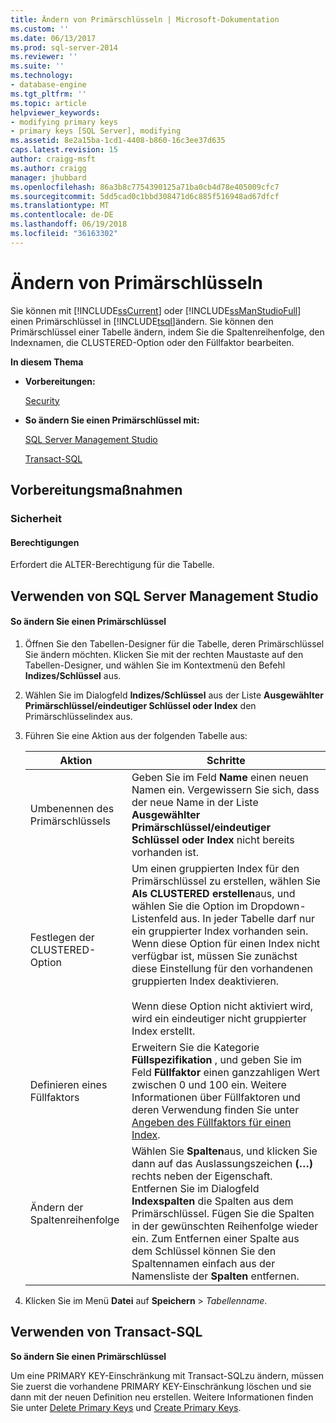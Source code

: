 ```yaml
---
title: Ändern von Primärschlüsseln | Microsoft-Dokumentation
ms.custom: ''
ms.date: 06/13/2017
ms.prod: sql-server-2014
ms.reviewer: ''
ms.suite: ''
ms.technology:
- database-engine
ms.tgt_pltfrm: ''
ms.topic: article
helpviewer_keywords:
- modifying primary keys
- primary keys [SQL Server], modifying
ms.assetid: 8e2a15ba-1cd1-4408-b860-16c3ee37d635
caps.latest.revision: 15
author: craigg-msft
ms.author: craigg
manager: jhubbard
ms.openlocfilehash: 86a3b8c7754390125a71ba0cb4d78e405009cfc7
ms.sourcegitcommit: 5dd5cad0c1bbd308471d6c885f516948ad67dfcf
ms.translationtype: MT
ms.contentlocale: de-DE
ms.lasthandoff: 06/19/2018
ms.locfileid: "36163302"
---
```

# <a name="modify-primary-keys"></a>Ändern von Primärschlüsseln
  Sie können mit [!INCLUDE[ssCurrent](../../includes/sscurrent-md.md)] oder [!INCLUDE[ssManStudioFull](../../includes/ssmanstudiofull-md.md)] einen Primärschlüssel in [!INCLUDE[tsql](../../includes/tsql-md.md)]ändern. Sie können den Primärschlüssel einer Tabelle ändern, indem Sie die Spaltenreihenfolge, den Indexnamen, die CLUSTERED-Option oder den Füllfaktor bearbeiten.  
  
 **In diesem Thema**  
  
-   **Vorbereitungen:**  
  
     [Security](#Security)  
  
-   **So ändern Sie einen Primärschlüssel mit:**  
  
     [SQL Server Management Studio](#SSMSProcedure)  
  
     [Transact-SQL](#TsqlProcedure)  
  
##  <a name="BeforeYouBegin"></a> Vorbereitungsmaßnahmen  
  
###  <a name="Security"></a> Sicherheit  
  
####  <a name="Permissions"></a> Berechtigungen  
 Erfordert die ALTER-Berechtigung für die Tabelle.  
  
##  <a name="SSMSProcedure"></a> Verwenden von SQL Server Management Studio  
  
#### <a name="to-modify-a-primary-key"></a>So ändern Sie einen Primärschlüssel  
  
1.  Öffnen Sie den Tabellen-Designer für die Tabelle, deren Primärschlüssel Sie ändern möchten. Klicken Sie mit der rechten Maustaste auf den Tabellen-Designer, und wählen Sie im Kontextmenü den Befehl **Indizes/Schlüssel** aus.  
  
2.  Wählen Sie im Dialogfeld **Indizes/Schlüssel** aus der Liste **Ausgewählter Primärschlüssel/eindeutiger Schlüssel oder Index** den Primärschlüsselindex aus.  
  
3.  Führen Sie eine Aktion aus der folgenden Tabelle aus:  
  
    |Aktion|Schritte|  
    |--------|------------------------|  
    |Umbenennen des Primärschlüssels|Geben Sie im Feld **Name** einen neuen Namen ein. Vergewissern Sie sich, dass der neue Name in der Liste **Ausgewählter Primärschlüssel/eindeutiger Schlüssel oder Index** nicht bereits vorhanden ist.|  
    |Festlegen der CLUSTERED-Option|Um einen gruppierten Index für den Primärschlüssel zu erstellen, wählen Sie **Als CLUSTERED erstellen**aus, und wählen Sie die Option im Dropdown-Listenfeld aus. In jeder Tabelle darf nur ein gruppierter Index vorhanden sein. Wenn diese Option für einen Index nicht verfügbar ist, müssen Sie zunächst diese Einstellung für den vorhandenen gruppierten Index deaktivieren.<br /><br /> Wenn diese Option nicht aktiviert wird, wird ein eindeutiger nicht gruppierter Index erstellt.|  
    |Definieren eines Füllfaktors|Erweitern Sie die Kategorie **Füllspezifikation** , und geben Sie im Feld **Füllfaktor** einen ganzzahligen Wert zwischen 0 und 100 ein. Weitere Informationen über Füllfaktoren und deren Verwendung finden Sie unter [Angeben des Füllfaktors für einen Index](../indexes/specify-fill-factor-for-an-index.md).|  
    |Ändern der Spaltenreihenfolge|Wählen Sie **Spalten**aus, und klicken Sie dann auf das Auslassungszeichen **(…)** rechts neben der Eigenschaft. Entfernen Sie im Dialogfeld  **Indexspalten** die Spalten aus dem Primärschlüssel. Fügen Sie die Spalten in der gewünschten Reihenfolge wieder ein. Zum Entfernen einer Spalte aus dem Schlüssel können Sie den Spaltennamen einfach aus der Namensliste der **Spalten** entfernen.|  
  
4.  Klicken Sie im Menü **Datei** auf **Speichern** > *Tabellenname*.  
  
##  <a name="TsqlProcedure"></a> Verwenden von Transact-SQL  
 **So ändern Sie einen Primärschlüssel**  
  
 Um eine PRIMARY KEY-Einschränkung mit Transact-SQLzu ändern, müssen Sie zuerst die vorhandene PRIMARY KEY-Einschränkung löschen und sie dann mit der neuen Definition neu erstellen. Weitere Informationen finden Sie unter [Delete Primary Keys](delete-primary-keys.md) und [Create Primary Keys](create-primary-keys.md).  
  
###  <a name="TsqlExample"></a>  
